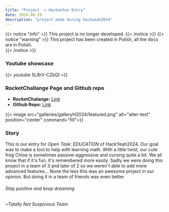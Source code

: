 ```yaml
---
title: "Project -> Hackathon Entry"
date: 2024-09-29
description: "project made during hackyeah2024"
---
```

{{< notice "info" >}}
This project is no longer developed.
{{< /notice >}}
{{< notice "warning" >}}
This project has been created in Polish, all the docs are in Polish.    
{{< /notice >}}

### Youtube showcase
{{< youtube 5L8rV-CZbQI >}}

### RocketChallange Page and Github repo
- **RocketChalange:** [Link](https://challengerocket.com/hackyeah-2024/works/chloe--twoja-matematyczna-zaba-55cd29#go-pagecontent)
- **Github Repo:** [Link](https://github.com/A-N-Ulab/hackathon2024)

{{< image src="galleries/galleryH2024/featured.png" alt="alter-text" position="center" command="fill">}}
### Story
This is our entry for *Open Task: EDUCATION* of HackYeah2024. Our goal was to make a tool to help with learning math. With a little twist, our cute frog Chloe is sometimes passive-aggressive and cursing quite a bit. We all know that if it's fun, it's remembered more easily. Sadly we were doing this project in a team of 3 and later of 2 so we weren't able to add more advanced features... None the less this was an awesome project in our opinion. But doing it in a team of friends was even better

###### Stay positive and keep dreaming
###### ~Totally Not Suspicious Team
